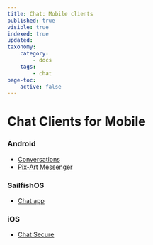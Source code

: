```yaml
---
title: Chat: Mobile clients
published: true
visible: true
indexed: true
updated:
taxonomy:
    category:
        - docs
    tags:
        - chat
page-toc:
    active: false
---
```


# Chat Clients for Mobile

### Android
- [Conversations](android/conversations)
- [Pix-Art Messenger](android/pix-art)

### SailfishOS
- [Chat app](sailfishos)

### iOS
- [Chat Secure](ios)
